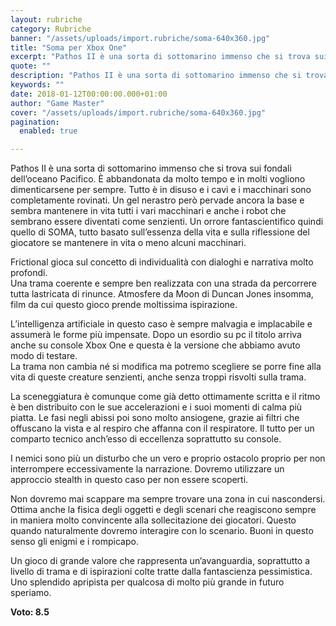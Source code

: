 ```yaml
---
layout: rubriche
category: Rubriche
banner: "/assets/uploads/import.rubriche/soma-640x360.jpg"
title: "Soma per Xbox One"
excerpt: "Pathos II è una sorta di sottomarino immenso che si trova sui fondali dell’oceano Pacifico. È abbandonata da molto tempo e  in molti vogliono dimenticarsene per sempre.  Tutto è in disuso e i cavi e i macchinari sono completamente rovinati. Un gel nerastro però pervade ancora la base e sembra mantenere in vita tutti i [&hellip"
quote: ""
description: "Pathos II è una sorta di sottomarino immenso che si trova sui fondali dell’oceano Pacifico. È abbandonata da molto tempo e  in molti vogliono dimenticarsene per sempre.  Tutto è in disuso e i cavi e i macchinari sono completamente rovinati. Un gel nerastro però pervade ancora la base e sembra mantenere in vita tutti i [&hellip"
keywords: ""
date: 2018-01-12T00:00:00.000+01:00
author: "Game Master"
cover: "/assets/uploads/import.rubriche/soma-640x360.jpg"
pagination:
  enabled: true

---
```


Pathos II è una sorta di sottomarino immenso che si trova sui fondali dell’oceano Pacifico. È abbandonata da molto tempo e in molti vogliono dimenticarsene per sempre. Tutto è in disuso e i cavi e i macchinari sono completamente rovinati. Un gel nerastro però pervade ancora la base e sembra mantenere in vita tutti i vari macchinari e anche i robot che sembrano essere diventati come senzienti. Un orrore fantascientifico quindi quello di SOMA, tutto basato sull’essenza della vita e sulla riflessione del giocatore se mantenere in vita o meno alcuni macchinari.

Frictional gioca sul concetto di individualità con dialoghi e narrativa molto profondi.  
Una trama coerente e sempre ben realizzata con una strada da percorrere tutta lastricata di rinunce. Atmosfere da Moon di Duncan Jones insomma, film da cui questo gioco prende moltissima ispirazione.

L’intelligenza artificiale in questo caso è sempre malvagia e implacabile e assumerà le forme più impensate. Dopo un esordio su pc il titolo arriva anche su console Xbox One e questa è la versione che abbiamo avuto modo di testare.  
La trama non cambia né si modifica ma potremo scegliere se porre fine alla vita di queste creature senzienti, anche senza troppi risvolti sulla trama.

La sceneggiatura è comunque come già detto ottimamente scritta e il ritmo è ben distribuito con le sue accelerazioni e i suoi momenti di calma più piatta. Le fasi negli abissi poi sono molto ansiogene, grazie ai filtri che offuscano la vista e al respiro che affanna con il respiratore. Il tutto per un comparto tecnico anch’esso di eccellenza soprattutto su console.

I nemici sono più un disturbo che un vero e proprio ostacolo proprio per non interrompere eccessivamente la narrazione. Dovremo utilizzare un approccio stealth in questo caso per non essere scoperti.

Non dovremo mai scappare ma sempre trovare una zona in cui nascondersi.  
Ottima anche la fisica degli oggetti e degli scenari che reagiscono sempre in maniera molto convincente alla sollecitazione dei giocatori. Questo quando naturalmente dovremo interagire con lo scenario. Buoni in questo senso gli enigmi e i rompicapo.

Un gioco di grande valore che rappresenta un’avanguardia, soprattutto a livello di trama e di ispirazioni colte tratte dalla fantascienza pessimistica. Uno splendido apripista per qualcosa di molto più grande in futuro speriamo.

**Voto: 8.5**